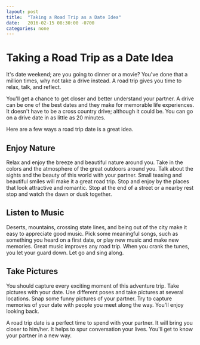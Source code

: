 ```yaml
---
layout: post
title:  "Taking a Road Trip as a Date Idea"
date:   2016-02-15 08:30:00 -0700
categories: none
---
```

# Taking a Road Trip as a Date Idea

It's date weekend; are you going to dinner or a movie? You've done that a 
million times, why not take a drive instead. A road trip gives you time
to relax, talk, and reflect.

You'll get a chance to get closer and better understand your partner. A drive 
can be one of the best dates and they make for memorable life experiences. It 
doesn't have to be a cross country drive; although it could be. You can go on 
a drive date in as little as 20 minutes.

Here are a few ways a road trip date is a great idea.

## Enjoy Nature

Relax and enjoy the breeze and beautiful nature around you. Take in the colors 
and the atmosphere of the great outdoors around you. Talk about the sights and 
the beauty of this world with your partner. Small teasing and beautiful smiles 
will make it a great road trip. Stop and enjoy by the places that look 
attractive and romantic. Stop at the end of a street or a nearby rest stop and 
watch the dawn or dusk together.

## Listen to Music

Deserts, mountains, crossing state lines, and being out of the city make it easy 
to appreciate good music. Pick some meaningful songs, such as something you 
heard on a first date, or play new music and make new memories. Great music 
improves any road trip. When you crank the tunes, you let your guard down. Let 
go and sing along.

## Take Pictures

You should capture every exciting moment of this adventure trip. Take pictures 
with your date. Use different poses and take pictures at several locations. Snap 
some funny pictures of your partner. Try to capture memories of your date with 
people you meet along the way. You'll enjoy looking back.

A road trip date is a perfect time to spend with your partner. It will bring you 
closer to him/her. It helps to spur conversation your lives. You'll get to know
your partner in a new way.